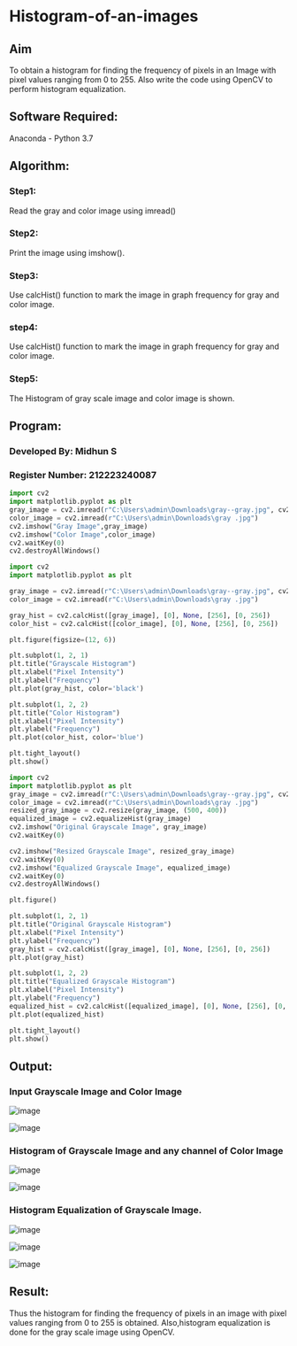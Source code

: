 # Histogram-of-an-images
## Aim
To obtain a histogram for finding the frequency of pixels in an Image with pixel values ranging from 0 to 255. Also write the code using OpenCV to perform histogram equalization.

## Software Required:
Anaconda - Python 3.7

## Algorithm:
### Step1:
Read the gray and color image using imread()

### Step2:
Print the image using imshow().

### Step3:
Use calcHist() function to mark the image in graph frequency for gray and color image.

### step4:
Use calcHist() function to mark the image in graph frequency for gray and color image.

### Step5:
The Histogram of gray scale image and color image is shown.

## Program:
### Developed By: Midhun S
### Register Number: 212223240087
```python
import cv2
import matplotlib.pyplot as plt
gray_image = cv2.imread(r"C:\Users\admin\Downloads\gray--gray.jpg", cv2.IMREAD_GRAYSCALE)  
color_image = cv2.imread(r"C:\Users\admin\Downloads\gray .jpg") 
cv2.imshow("Gray Image",gray_image)
cv2.imshow("Color Image",color_image)
cv2.waitKey(0)
cv2.destroyAllWindows()

```
```python
import cv2
import matplotlib.pyplot as plt

gray_image = cv2.imread(r"C:\Users\admin\Downloads\gray--gray.jpg", cv2.IMREAD_GRAYSCALE)  
color_image = cv2.imread(r"C:\Users\admin\Downloads\gray .jpg") 

gray_hist = cv2.calcHist([gray_image], [0], None, [256], [0, 256])
color_hist = cv2.calcHist([color_image], [0], None, [256], [0, 256])

plt.figure(figsize=(12, 6))

plt.subplot(1, 2, 1)
plt.title("Grayscale Histogram")
plt.xlabel("Pixel Intensity")
plt.ylabel("Frequency")
plt.plot(gray_hist, color='black')

plt.subplot(1, 2, 2)
plt.title("Color Histogram")
plt.xlabel("Pixel Intensity")
plt.ylabel("Frequency")
plt.plot(color_hist, color='blue')

plt.tight_layout()
plt.show()

```
```python
import cv2
import matplotlib.pyplot as plt
gray_image = cv2.imread(r"C:\Users\admin\Downloads\gray--gray.jpg", cv2.IMREAD_GRAYSCALE)
color_image = cv2.imread(r"C:\Users\admin\Downloads\gray .jpg")
resized_gray_image = cv2.resize(gray_image, (500, 400))
equalized_image = cv2.equalizeHist(gray_image)
cv2.imshow("Original Grayscale Image", gray_image)
cv2.waitKey(0)

cv2.imshow("Resized Grayscale Image", resized_gray_image)
cv2.waitKey(0)
cv2.imshow("Equalized Grayscale Image", equalized_image)
cv2.waitKey(0)
cv2.destroyAllWindows()

plt.figure()

plt.subplot(1, 2, 1)
plt.title("Original Grayscale Histogram")
plt.xlabel("Pixel Intensity")
plt.ylabel("Frequency")
gray_hist = cv2.calcHist([gray_image], [0], None, [256], [0, 256])
plt.plot(gray_hist)

plt.subplot(1, 2, 2)
plt.title("Equalized Grayscale Histogram")
plt.xlabel("Pixel Intensity")
plt.ylabel("Frequency")
equalized_hist = cv2.calcHist([equalized_image], [0], None, [256], [0, 256])
plt.plot(equalized_hist)

plt.tight_layout()
plt.show()

```
## Output:
### Input Grayscale Image and Color Image
![image](https://github.com/user-attachments/assets/3dba6b5a-d3e7-46f7-b74b-ac5be7ef27f3)

![image](https://github.com/user-attachments/assets/5c37933d-e76c-4d00-9c6a-ce4c28561c6d)

### Histogram of Grayscale Image and any channel of Color Image
![image](https://github.com/user-attachments/assets/2345dbe7-d188-4e87-9c2d-f17e15aea59d)

![image](https://github.com/user-attachments/assets/43f1e2a2-73f5-4c6d-9c4b-33105bd4921d)

### Histogram Equalization of Grayscale Image.
![image](https://github.com/user-attachments/assets/c7f51b47-27de-467d-acea-0ad8ab913915)

![image](https://github.com/user-attachments/assets/1cc079b9-e4de-4c0f-969a-72d102390a86)

![image](https://github.com/user-attachments/assets/fa87dafa-93a4-4b4a-9ff9-40f046ba19f8)

## Result: 
Thus the histogram for finding the frequency of pixels in an image with pixel values ranging from 0 to 255 is obtained. Also,histogram equalization is done for the gray scale image using OpenCV.

